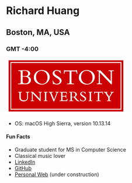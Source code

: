 # Richard Huang
## Boston, MA, USA
### GMT -4:00

![Boston University logo](https://github.com/RichardHty/JS_practice/blob/master/css_practice/bu.png)

- OS: macOS High Sierra,  version 10.13.14

#### Fun Facts

  * Graduate student for MS in Computer Science
  * Classical music lover
  * [LinkedIn](https://www.linkedin.com/in/tianyou-huang)
  * [GitHub](https://github.com/RichardHty)
  * [Personal Web](http://www.tianyouh.com/) (under construction)

